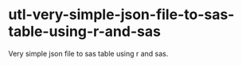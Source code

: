 # utl-very-simple-json-file-to-sas-table-using-r-and-sas
Very simple json file to sas table using r and sas.
